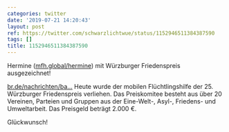 ```yaml
---
categories: twitter
date: '2019-07-21 14:20:43'
layout: post
ref: https://twitter.com/schwarzlichtwue/status/1152946511384387590
tags: []
title: 1152946511384387590
---
```

Hermine ([mfh.global/hermine](https://mfh.global/hermine)) mit Würzburger Friedenspreis ausgezeichnet!

[br.de/nachrichten/ba…](https://www.br.de/nachrichten/bayern/mobile-fluechtlingshilfe-erhaelt-wuerzburger-friedenspreis-2019,RWpxzJO) 
Heute wurde der mobilen Flüchtlingshilfe der 25. Würzburger Friedenspreis verliehen. Das Preiskomitee besteht aus über 20 Vereinen, Parteien und Gruppen aus der Eine-Welt-, Asyl-, Friedens- und Umweltarbeit. Das Preisgeld beträgt 2.000 €.



Glückwunsch! 